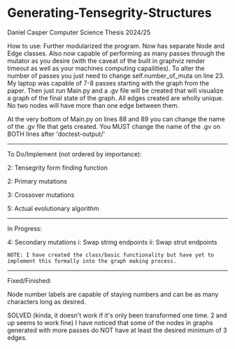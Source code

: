 # Generating-Tensegrity-Structures
Daniel Casper Computer Science Thesis 2024/25

How to use:
Further modularized the program. Now has separate Node and Edge classes. Also now capable of performing as many passes through the mutator as you desire (with the caveat of the built in graphviz render timeout as well as your machines computing capailities). To alter the number of passes you just need to change self.number_of_muta on line 23. My laptop was capable of 7-8 passes starting with the graph from the paper. Then just run Main.py and a  .gv file will be created that will visualize a graph of the final state of the graph. All edges created are wholly unique. No two nodes will have more than one edge between them.

At the very bottom of Main.py on lines 88 and 89 you can change the name of the .gv file that gets created. You MUST change the name of the .gv on BOTH lines after 'doctest-output/'

--------------------------------------------------------------------------------------------------------------------------------------------------------

To Do/Implement (not ordered by importance):

2: Tensegrity form finding function 

2: Primary mutations

3: Crossover mutations

5: Actual evolutionary algorithm

--------------------------------------------------------------------------------------------------------------------------------------------------------

In Progress:

4: Secondary mutations
    i: Swap string endpoints
    ii: Swap strut endpoints
    
    NOTE: I have created the class/basic functionality but have yet to implement this formally into the graph making process.

--------------------------------------------------------------------------------------------------------------------------------------------------------

Fixed/Finished:

Node number labels are capable of staying numbers and can be as many characters long as desired.

SOLVED (kinda, it doesn't work if it's only been transformed one time. 2 and up seems to work fine) I have noticed that some of the nodes in graphs generated with more passes do NOT have at least the desired minimum of 3 edges.